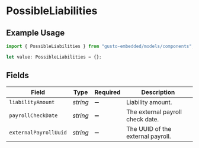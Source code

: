 # PossibleLiabilities

## Example Usage

```typescript
import { PossibleLiabilities } from "gusto-embedded/models/components";

let value: PossibleLiabilities = {};
```

## Fields

| Field                             | Type                              | Required                          | Description                       |
| --------------------------------- | --------------------------------- | --------------------------------- | --------------------------------- |
| `liabilityAmount`                 | *string*                          | :heavy_minus_sign:                | Liability amount.                 |
| `payrollCheckDate`                | *string*                          | :heavy_minus_sign:                | The external payroll check date.  |
| `externalPayrollUuid`             | *string*                          | :heavy_minus_sign:                | The UUID of the external payroll. |